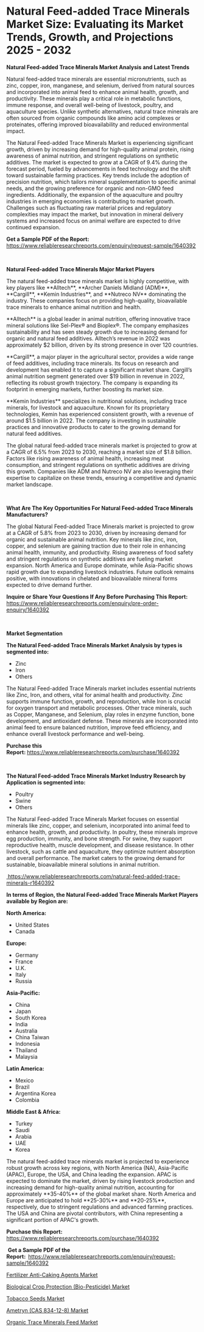 <p><h1>Natural Feed-added Trace Minerals Market Size: Evaluating its Market Trends, Growth, and Projections 2025 - 2032</h1></p><p><strong>Natural Feed-added Trace Minerals Market Analysis and Latest Trends</strong></p>
<p><p>Natural feed-added trace minerals are essential micronutrients, such as zinc, copper, iron, manganese, and selenium, derived from natural sources and incorporated into animal feed to enhance animal health, growth, and productivity. These minerals play a critical role in metabolic functions, immune response, and overall well-being of livestock, poultry, and aquaculture species. Unlike synthetic alternatives, natural trace minerals are often sourced from organic compounds like amino acid complexes or proteinates, offering improved bioavailability and reduced environmental impact.</p><p>The Natural Feed-added Trace Minerals Market is experiencing significant growth, driven by increasing demand for high-quality animal protein, rising awareness of animal nutrition, and stringent regulations on synthetic additives. The market is expected to grow at a CAGR of 9.4% during the forecast period, fueled by advancements in feed technology and the shift toward sustainable farming practices. Key trends include the adoption of precision nutrition, which tailors mineral supplementation to specific animal needs, and the growing preference for organic and non-GMO feed ingredients. Additionally, the expansion of the aquaculture and poultry industries in emerging economies is contributing to market growth. Challenges such as fluctuating raw material prices and regulatory complexities may impact the market, but innovation in mineral delivery systems and increased focus on animal welfare are expected to drive continued expansion.</p></p>
<p><strong>Get a Sample PDF of the Report:&nbsp;</strong> <a href="https://www.reliableresearchreports.com/enquiry/request-sample/1640392?utm_campaign=7&utm_medium=2&utm_source=Github&utm_content=ia&utm_term=21012025&utm_id=natural-feed-added-trace-minerals">https://www.reliableresearchreports.com/enquiry/request-sample/1640392</a></p>
<p>&nbsp;</p>
<p><strong>Natural Feed-added Trace Minerals Major Market Players</strong></p>
<p><p>The natural feed-added trace minerals market is highly competitive, with key players like **Alltech**, **Archer Daniels Midland (ADM)**, **Cargill**, **Kemin Industries**, and **Nutreco NV** dominating the industry. These companies focus on providing high-quality, bioavailable trace minerals to enhance animal nutrition and health.</p><p>**Alltech** is a global leader in animal nutrition, offering innovative trace mineral solutions like Sel-Plex® and Bioplex®. The company emphasizes sustainability and has seen steady growth due to increasing demand for organic and natural feed additives. Alltech’s revenue in 2022 was approximately $2 billion, driven by its strong presence in over 120 countries.</p><p>**Cargill**, a major player in the agricultural sector, provides a wide range of feed additives, including trace minerals. Its focus on research and development has enabled it to capture a significant market share. Cargill’s animal nutrition segment generated over $19 billion in revenue in 2022, reflecting its robust growth trajectory. The company is expanding its footprint in emerging markets, further boosting its market size.</p><p>**Kemin Industries** specializes in nutritional solutions, including trace minerals, for livestock and aquaculture. Known for its proprietary technologies, Kemin has experienced consistent growth, with a revenue of around $1.5 billion in 2022. The company is investing in sustainable practices and innovative products to cater to the growing demand for natural feed additives.</p><p>The global natural feed-added trace minerals market is projected to grow at a CAGR of 6.5% from 2023 to 2030, reaching a market size of $1.8 billion. Factors like rising awareness of animal health, increasing meat consumption, and stringent regulations on synthetic additives are driving this growth. Companies like ADM and Nutreco NV are also leveraging their expertise to capitalize on these trends, ensuring a competitive and dynamic market landscape.</p></p>
<p>&nbsp;</p>
<p><strong>What Are The Key Opportunities For Natural Feed-added Trace Minerals Manufacturers?</strong></p>
<p><p>The global Natural Feed-added Trace Minerals market is projected to grow at a CAGR of 5.8% from 2023 to 2030, driven by increasing demand for organic and sustainable animal nutrition. Key minerals like zinc, iron, copper, and selenium are gaining traction due to their role in enhancing animal health, immunity, and productivity. Rising awareness of food safety and stringent regulations on synthetic additives are fueling market expansion. North America and Europe dominate, while Asia-Pacific shows rapid growth due to expanding livestock industries. Future outlook remains positive, with innovations in chelated and bioavailable mineral forms expected to drive demand further.</p></p>
<p><strong>Inquire or Share Your Questions If Any Before Purchasing This Report:</strong> <a href="https://www.reliableresearchreports.com/enquiry/pre-order-enquiry/1640392?utm_campaign=7&utm_medium=2&utm_source=Github&utm_content=ia&utm_term=21012025&utm_id=natural-feed-added-trace-minerals">https://www.reliableresearchreports.com/enquiry/pre-order-enquiry/1640392</a></p>
<p>&nbsp;</p>
<p><strong>Market Segmentation</strong></p>
<p><strong>The Natural Feed-added Trace Minerals Market Analysis by types is segmented into:</strong></p>
<p><ul><li>Zinc</li><li>Iron</li><li>Others</li></ul></p>
<p><p>The Natural Feed-added Trace Minerals market includes essential nutrients like Zinc, Iron, and others, vital for animal health and productivity. Zinc supports immune function, growth, and reproduction, while Iron is crucial for oxygen transport and metabolic processes. Other trace minerals, such as Copper, Manganese, and Selenium, play roles in enzyme function, bone development, and antioxidant defense. These minerals are incorporated into animal feed to ensure balanced nutrition, improve feed efficiency, and enhance overall livestock performance and well-being.</p></p>
<p><strong>Purchase this Report:&nbsp;</strong><a href="https://www.reliableresearchreports.com/purchase/1640392?utm_campaign=7&utm_medium=2&utm_source=Github&utm_content=ia&utm_term=21012025&utm_id=natural-feed-added-trace-minerals">https://www.reliableresearchreports.com/purchase/1640392</a></p>
<p>&nbsp;</p>
<p><strong>The Natural Feed-added Trace Minerals Market Industry Research by Application is segmented into:</strong></p>
<p><ul><li>Poultry</li><li>Swine</li><li>Others</li></ul></p>
<p><p>The Natural Feed-added Trace Minerals Market focuses on essential minerals like zinc, copper, and selenium, incorporated into animal feed to enhance health, growth, and productivity. In poultry, these minerals improve egg production, immunity, and bone strength. For swine, they support reproductive health, muscle development, and disease resistance. In other livestock, such as cattle and aquaculture, they optimize nutrient absorption and overall performance. The market caters to the growing demand for sustainable, bioavailable mineral solutions in animal nutrition.</p></p>
<p><a href="https://www.reliableresearchreports.com/natural-feed-added-trace-minerals-r1640392?utm_campaign=7&utm_medium=2&utm_source=Github&utm_content=ia&utm_term=21012025&utm_id=natural-feed-added-trace-minerals">&nbsp;https://www.reliableresearchreports.com/natural-feed-added-trace-minerals-r1640392</a></p>
<p><strong>In terms of Region, the Natural Feed-added Trace Minerals Market Players available by Region are:</strong></p>
<p>
    <p> <strong> North America: </strong>
        <ul>
            <li>United States</li>
            <li>Canada</li>
        </ul>
        </p> 
    <p> <strong> Europe: </strong>
        <ul>
            <li>Germany</li>
            <li>France</li>
            <li>U.K.</li>
            <li>Italy</li>
            <li>Russia</li>
        </ul>
        </p> 
    <p> <strong> Asia-Pacific: </strong>
        <ul>
            <li>China</li>
            <li>Japan</li>
            <li>South Korea</li>
            <li>India</li>
            <li>Australia</li>
            <li>China Taiwan</li>
            <li>Indonesia</li>
            <li>Thailand</li>
            <li>Malaysia</li>
        </ul>
        </p> 
    <p> <strong> Latin America: </strong>
        <ul>
            <li>Mexico</li>
            <li>Brazil</li>
            <li>Argentina Korea</li>
            <li>Colombia</li>
        </ul>
        </p> 
    <p> <strong> Middle East & Africa: </strong>
        <ul>
            <li>Turkey</li>
            <li>Saudi</li>
            <li>Arabia</li>
            <li>UAE</li>
            <li>Korea</li>
        </ul>
    </p>
    </p>
<p><p>The natural feed-added trace minerals market is projected to experience robust growth across key regions, with North America (NA), Asia-Pacific (APAC), Europe, the USA, and China leading the expansion. APAC is expected to dominate the market, driven by rising livestock production and increasing demand for high-quality animal nutrition, accounting for approximately **35-40%** of the global market share. North America and Europe are anticipated to hold **25-30%** and **20-25%**, respectively, due to stringent regulations and advanced farming practices. The USA and China are pivotal contributors, with China representing a significant portion of APAC's growth.</p></p>
<p><strong>Purchase this Report: </strong><a href="https://www.reliableresearchreports.com/purchase/1640392?utm_campaign=7&utm_medium=2&utm_source=Github&utm_content=ia&utm_term=21012025&utm_id=natural-feed-added-trace-minerals">https://www.reliableresearchreports.com/purchase/1640392</a></p>
<p>&nbsp;<strong>Get a Sample PDF of the Report:&nbsp;&nbsp;</strong><a href="https://www.reliableresearchreports.com/enquiry/request-sample/1640392?utm_campaign=7&utm_medium=2&utm_source=Github&utm_content=ia&utm_term=21012025&utm_id=natural-feed-added-trace-minerals">https://www.reliableresearchreports.com/enquiry/request-sample/1640392</a></p>
<p><strong></strong></p>
<p><p><a href="https://github.com/AshrafKhan865/Market-Research-Report-List-1/blob/main/fertilizer-anti-caking-agents-market.md?utm_campaign=7&utm_medium=2&utm_source=Github&utm_content=ia&utm_term=21012025&utm_id=natural-feed-added-trace-minerals">Fertilizer Anti-Caking Agents Market</a></p><p><a href="https://github.com/Krish2023na/Market-Research-Report-List-7/blob/main/biological-crop-protection-bio-pesticide-market.md?utm_campaign=7&utm_medium=2&utm_source=Github&utm_content=ia&utm_term=21012025&utm_id=natural-feed-added-trace-minerals">Biological Crop Protection (Bio-Pesticide) Market</a></p><p><a href="https://github.com/gullattedenna/Market-Research-Report-List-1/blob/main/tobacco-seeds-market.md?utm_campaign=7&utm_medium=2&utm_source=Github&utm_content=ia&utm_term=21012025&utm_id=natural-feed-added-trace-minerals">Tobacco Seeds Market</a></p><p><a href="https://github.com/bmorecock/Market-Research-Report-List-5/blob/main/ametryn-cas-834-12-8-market.md?utm_campaign=7&utm_medium=2&utm_source=Github&utm_content=ia&utm_term=21012025&utm_id=natural-feed-added-trace-minerals">Ametryn (CAS 834-12-8) Market</a></p><p><a href="https://github.com/ilonaenterline65/Market-Research-Report-List-1/blob/main/organic-trace-minerals-feed-market.md?utm_campaign=7&utm_medium=2&utm_source=Github&utm_content=ia&utm_term=21012025&utm_id=natural-feed-added-trace-minerals">Organic Trace Minerals Feed Market</a></p></p>
